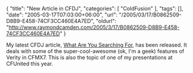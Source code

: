 {
	"title": "New Article in CFDJ",
	"categories": [
		"ColdFusion"
	],
	"tags": [],
	"date": "2005-03-17T07:03:00+06:00",
	"url": "/2005/03/17/B0862509-D8B9-E458-74CF3CC460E4A7ED",
	"oldurl": "http://www.raymondcamden.com/2005/3/17/B0862509-D8B9-E458-74CF3CC460E4A7ED"
}

My latest CFDJ article, <a href="http://www.sys-con.com/story/?storyid=48660&DE=1">What Are You Searching For</a>, has been released. It deals with some of the super-cool-awesome (ok, I'm a geek) features of Verity in CFMX7. This is also the topic of one of my presentations at CFUnited this year.
